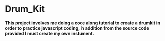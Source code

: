 # Drum_Kit
**This project involves me doing a code along tutorial to create a drumkit in order
to practice javascript coding, in addition from the source code provided I must create my own
instument.**
